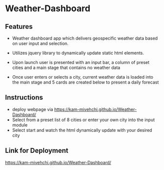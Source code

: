 # Weather-Dashboard



## Features

+ Weather dashboard app which delivers geospecific weather data based on user input and selection.

+ Utilizes jquery library to dynamically update static html elements.

+ Upon launch user is presented with an input bar, a column of preset cities and a main stage that contains no weather data

+ Once user enters or selects a city, current weather data is loaded into the main stage and 5 cards are created below to present a daily forecast



## Instructions
+ deploy webpage via https://kam-mivehchi.github.io/Weather-Dashboard/
+ Select from a preset list of 8 cities or enter your own city into the input module
+ Select start and watch the html dynamically update with your desired city


## Link for Deployment
https://kam-mivehchi.github.io/Weather-Dashboard/


